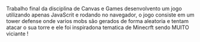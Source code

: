Trabalho final da disciplina de Canvas e Games desenvolvento um jogo utilizando apenas JavaScrit e rodando no navegador, o jogo consiste em um tower defense onde varios mobs são gerados de forma aleatoria e tentam atacar o sua torre e ele foi inspiradona tematica de Minecrft sendo MUITO viciante !

